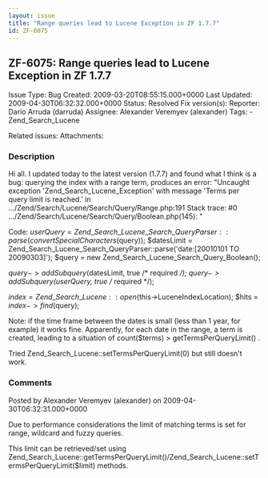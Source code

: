 ```yaml
---
layout: issue
title: "Range queries lead to Lucene Exception in ZF 1.7.7"
id: ZF-6075
---
```


ZF-6075: Range queries lead to Lucene Exception in ZF 1.7.7
-----------------------------------------------------------

 Issue Type: Bug Created: 2009-03-20T08:55:15.000+0000 Last Updated: 2009-04-30T06:32:32.000+0000 Status: Resolved Fix version(s): 
 Reporter:  Dario Arruda (darruda)  Assignee:  Alexander Veremyev (alexander)  Tags: - Zend\_Search\_Lucene
 
 Related issues: 
 Attachments: 
### Description

Hi all. I updated today to the latest version (1.7.7) and found what I think is a bug: querying the index with a range term, produces an error: "Uncaught exception 'Zend\_Search\_Lucene\_Exception' with message 'Terms per query limit is reached.' in .../Zend/Search/Lucene/Search/Query/Range.php:191 Stack trace: #0 .../Zend/Search/Lucene/Search/Query/Boolean.php(145): "

Code: $userQuery = Zend\_Search\_Lucene\_Search\_QueryParser::parse(convertSpecialCharacters($query)); $datesLimit = Zend\_Search\_Lucene\_Search\_QueryParser::parse('date:[20010101 TO 20090303]'); $query = new Zend\_Search\_Lucene\_Search\_Query\_Boolean();

$query->addSubquery($datesLimit, true /\* required _/); $query->addSubquery($userQuery, true /_ required \*/);

$index = Zend\_Search\_Lucene::open($this->LuceneIndexLocation); $hits = $index->find($query);

Note: if the time frame between the dates is small (less than 1 year, for example) it works fine. Apparently, for each date in the range, a term is created, leading to a situation of count($terms) > getTermsPerQueryLimit() .

Tried Zend\_Search\_Lucene::setTermsPerQueryLimit(0) but still doesn't work.

 

 

### Comments

Posted by Alexander Veremyev (alexander) on 2009-04-30T06:32:31.000+0000

Due to performance considerations the limit of matching terms is set for range, wildcard and fuzzy queries.

This limit can be retrieved/set using Zend\_Search\_Lucene::getTermsPerQueryLimit()/Zend\_Search\_Lucene::setTermsPerQueryLimit($limit) methods.

 

 